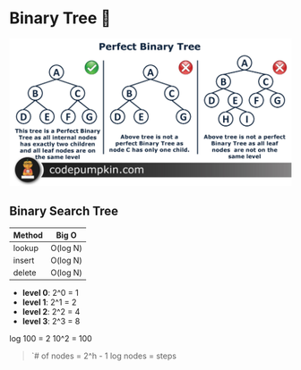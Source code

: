 # Binary Tree :seedling:

![Binary Tree](./binaryTree.image.jpg)

## Binary Search Tree

| Method | Big O    |
| ------ | -------- |
| lookup | O(log N) |
| insert | O(log N) |
| delete | O(log N) |

- **level 0**: 2^0 = 1
- **level 1**: 2^1 = 2
- **level 2**: 2^2 = 4
- **level 3**: 2^3 = 8

log 100 = 2
10^2 = 100

> `# of nodes = 2^h - 1
> log nodes = steps
